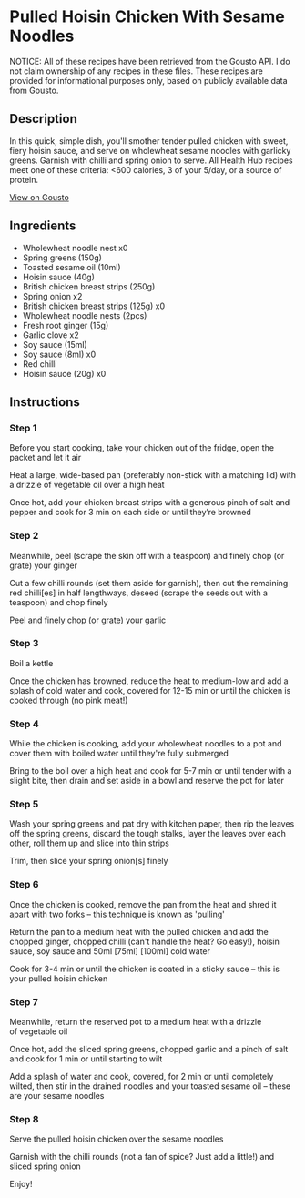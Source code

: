 # Pulled Hoisin Chicken With Sesame Noodles

NOTICE: All of these recipes have been retrieved from the Gousto API. I do not claim ownership of any recipes in these files. These recipes are provided for informational purposes only, based on publicly available data from Gousto.

## Description

In this quick, simple dish, you'll smother tender pulled chicken with sweet, fiery hoisin sauce, and serve on wholewheat sesame noodles with garlicky greens. Garnish with chilli and spring onion to serve. All Health Hub recipes meet one of these criteria: <600 calories, 3 of your 5/day, or a source of protein.

[View on Gousto](https://www.gousto.co.uk/recipes/cookbook/pulled-hoisin-chicken-and-sesame-noodles)

## Ingredients

- Wholewheat noodle nest x0
- Spring greens (150g)
- Toasted sesame oil (10ml)
- Hoisin sauce (40g)
- British chicken breast strips (250g)
- Spring onion x2
- British chicken breast strips (125g) x0
- Wholewheat noodle nests (2pcs)
- Fresh root ginger (15g)
- Garlic clove x2
- Soy sauce (15ml)
- Soy sauce (8ml) x0
- Red chilli
- Hoisin sauce (20g) x0

## Instructions


### Step 1

Before you start cooking, take your chicken out of the fridge, open the packet and let it air

Heat a large, wide-based pan (preferably non-stick with a matching lid) with a drizzle of vegetable oil over a high heat

Once hot, add your chicken breast strips with a generous pinch of salt and pepper and cook for 3 min on each side or until they’re browned


### Step 2

Meanwhile, peel (scrape the skin off with a teaspoon) and finely chop (or grate) your ginger

Cut a few chilli rounds (set them aside for garnish), then cut the remaining red chilli[es] in half lengthways, deseed (scrape the seeds out with a teaspoon) and chop finely

Peel and finely chop (or grate) your garlic


### Step 3

Boil a kettle

Once the chicken has browned, reduce the heat to medium-low and add a splash of cold water and cook, covered for 12-15 min or until the chicken is cooked through (no pink meat!)


### Step 4

While the chicken is cooking, add your wholewheat noodles to a pot and cover them with boiled water until they're fully submerged

Bring to the boil over a high heat and cook for 5-7 min or until tender with a slight bite, then drain and set aside in a bowl and reserve the pot for later


### Step 5

Wash your spring greens and pat dry with kitchen paper, then rip the leaves off the spring greens, discard the tough stalks, layer the leaves over each other, roll them up and slice into thin strips

Trim, then slice your spring onion[s] finely


### Step 6

Once the chicken is cooked, remove the pan from the heat and shred it apart with two forks – this technique is known as 'pulling'

Return the pan to a medium heat with the pulled chicken and add the chopped ginger, chopped chilli (can't handle the heat? Go easy!), hoisin sauce, soy sauce and 50ml <span class="text-purple">[75ml]</span> <span class="text-danger">[100ml] </span>cold<span class="text-danger"> </span>water

Cook for 3-4 min or until the chicken is coated in a sticky sauce – this is your pulled hoisin chicken


### Step 7

Meanwhile, return the reserved pot to a medium heat with a drizzle of vegetable oil

Once hot, add the sliced spring greens, chopped garlic and a pinch of salt and cook for 1 min or until starting to wilt

Add a splash of water and cook, covered, for 2 min or until completely wilted, then stir in the drained noodles and your toasted sesame oil – these are your sesame noodles

### Step 8

Serve the pulled hoisin chicken over the sesame noodles

Garnish with the chilli rounds (not a fan of spice? Just add a little!) and sliced spring onion

Enjoy!

